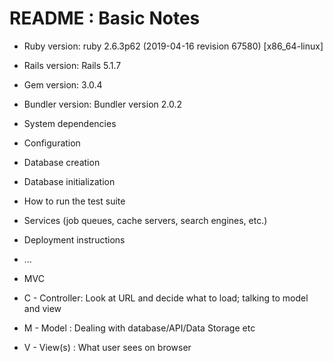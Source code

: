 # README : Basic Notes

* Ruby version: ruby 2.6.3p62 (2019-04-16 revision 67580) [x86_64-linux]
* Rails version: Rails 5.1.7
* Gem version: 3.0.4
* Bundler version: Bundler version 2.0.2

* System dependencies

* Configuration

* Database creation

* Database initialization

* How to run the test suite

* Services (job queues, cache servers, search engines, etc.)

* Deployment instructions

* ...

* MVC
* C - Controller: Look at URL and decide what to load; talking to model and view
* M - Model     : Dealing with database/API/Data Storage etc
* V - View(s)   : What user sees on browser
